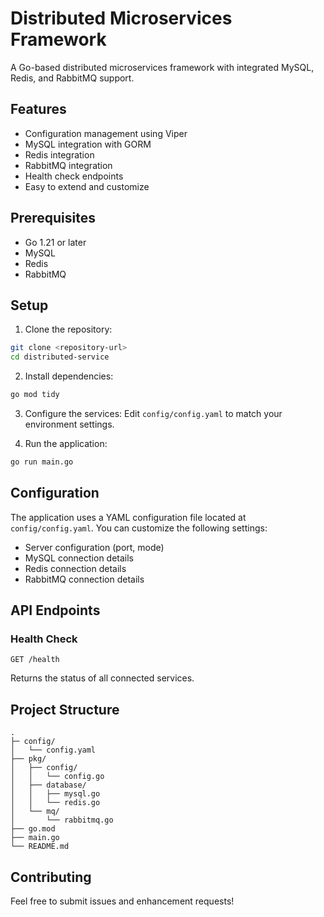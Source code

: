 # Distributed Microservices Framework

A Go-based distributed microservices framework with integrated MySQL, Redis, and RabbitMQ support.

## Features

- Configuration management using Viper
- MySQL integration with GORM
- Redis integration
- RabbitMQ integration
- Health check endpoints
- Easy to extend and customize

## Prerequisites

- Go 1.21 or later
- MySQL
- Redis
- RabbitMQ

## Setup

1. Clone the repository:
```bash
git clone <repository-url>
cd distributed-service
```

2. Install dependencies:
```bash
go mod tidy
```

3. Configure the services:
Edit `config/config.yaml` to match your environment settings.

4. Run the application:
```bash
go run main.go
```

## Configuration

The application uses a YAML configuration file located at `config/config.yaml`. You can customize the following settings:

- Server configuration (port, mode)
- MySQL connection details
- Redis connection details
- RabbitMQ connection details

## API Endpoints

### Health Check
```
GET /health
```
Returns the status of all connected services.

## Project Structure

```
.
├─ config/
│   └── config.yaml
├── pkg/
│   ├── config/
│   │   └── config.go
│   ├── database/
│   │   ├── mysql.go
│   │   └── redis.go
│   └── mq/
│       └── rabbitmq.go
├── go.mod
├── main.go
└── README.md
```

## Contributing

Feel free to submit issues and enhancement requests! 
